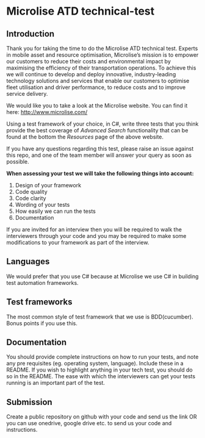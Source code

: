 # Microlise ATD technical-test


## Introduction

Thank you for taking the time to do the Microlise ATD technical test. Experts in mobile asset and resource optimisation, Microlise’s mission is to empower our customers to reduce their costs and environmental impact by maximising the efficiency of their transportation operations.  To achieve this we will continue to develop and deploy innovative, industry-leading technology solutions and services that enable our customers to optimise fleet utilisation and driver performance, to reduce costs and to improve service delivery. 

We would like you to take a look at the Microlise website. You can find it here: 
http://www.microlise.com/

Using a test framework of your choice, in C#, write three tests that you think provide the best coverage of *Advanced Search* functionality that can be found at the bottom the *Resources* page of the above website. 

If you have any questions regarding this test, please raise an issue against this repo, and one of the team member will answer your query as soon as possible.

**When assessing your test we will take the following things into account:**

1. Design of your framework
2. Code quality
3. Code clarity
4. Wording of your tests
5. How easily we can run the tests 
6. Documentation

If you are invited for an interview then you will be required to walk the interviewers through your code and you may be required to make some modifications to your framework as part of the interview.

## Languages

We would prefer that you use C# because at Microlise we use C# in building test automation frameworks.

## Test frameworks

The most common style of test framework that we use is BDD(cucumber). Bonus points if you use this.

## Documentation

You should provide complete instructions on how to run your tests, and note any pre requisites (eg. operating system, language). Include these in a README. If you wish to highlight anything in your tech test, you should do so in the README. The ease with which the interviewers can get your tests running is an important part of the test.

## Submission

Create a public repository on github with your code and send us the link OR you can use onedrive, google drive etc. to send us your code and instructions.
